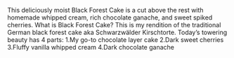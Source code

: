 This deliciously moist Black Forest Cake is a cut above the rest with homemade whipped cream, rich chocolate ganache, and sweet spiked cherries.
What is Black Forest Cake?
This is my rendition of the traditional German black forest cake aka Schwarzwälder Kirschtorte. Today’s towering beauty has 4 parts:
1.My go-to chocolate layer cake
2.Dark sweet cherries
3.Fluffy vanilla whipped cream
4.Dark chocolate ganache